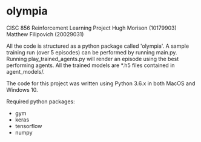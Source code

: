 # olympia
CISC 856 Reinforcement Learning Project
Hugh Morison (10179903)
Matthew Filipovich (20029031)

All the code is structured as a python package called 'olympia'.
A sample training run (over 5 episodes) can be performed by running main.py.
Running play_trained_agents.py will render an episode using the best performing agents.
All the trained models are *.h5 files contained in agent_models/.

The code for this project was written using Python 3.6.x in both MacOS and Windows 10.

Required python packages:
* gym
* keras
* tensorflow
* numpy
